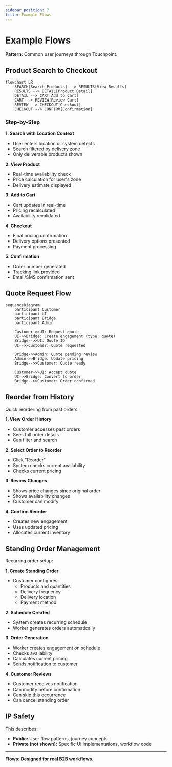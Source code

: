 ```yaml
---
sidebar_position: 7
title: Example Flows
---
```


# Example Flows
**Pattern:** Common user journeys through Touchpoint.

## Product Search to Checkout

```mermaid
flowchart LR
    SEARCH[Search Products] --> RESULTS[View Results]
    RESULTS --> DETAIL[Product Detail]
    DETAIL --> CART[Add to Cart]
    CART --> REVIEW[Review Cart]
    REVIEW --> CHECKOUT[Checkout]
    CHECKOUT --> CONFIRM[Confirmation]
```

### Step-by-Step

**1. Search with Location Context**
- User enters location or system detects
- Search filtered by delivery zone
- Only deliverable products shown

**2. View Product**
- Real-time availability check
- Price calculation for user's zone
- Delivery estimate displayed

**3. Add to Cart**
- Cart updates in real-time
- Pricing recalculated
- Availability revalidated

**4. Checkout**
- Final pricing confirmation
- Delivery options presented
- Payment processing

**5. Confirmation**
- Order number generated
- Tracking link provided
- Email/SMS confirmation sent

## Quote Request Flow

```mermaid
sequenceDiagram
    participant Customer
    participant UI
    participant Bridge
    participant Admin
    
    Customer->>UI: Request quote
    UI->>Bridge: Create engagement (type: quote)
    Bridge-->>UI: Quote ID
    UI-->>Customer: Quote requested
    
    Bridge->>Admin: Quote pending review
    Admin->>Bridge: Update pricing
    Bridge-->>Customer: Quote ready
    
    Customer->>UI: Accept quote
    UI->>Bridge: Convert to order
    Bridge-->>Customer: Order confirmed
```

## Reorder from History

Quick reordering from past orders:

**1. View Order History**
- Customer accesses past orders
- Sees full order details
- Can filter and search

**2. Select Order to Reorder**
- Click "Reorder"
- System checks current availability
- Checks current pricing

**3. Review Changes**
- Shows price changes since original order
- Shows availability changes
- Customer can modify

**4. Confirm Reorder**
- Creates new engagement
- Uses updated pricing
- Allocates current inventory

## Standing Order Management

Recurring order setup:

**1. Create Standing Order**
- Customer configures:
  - Products and quantities
  - Delivery frequency
  - Delivery location
  - Payment method

**2. Schedule Created**
- System creates recurring schedule
- Worker generates orders automatically

**3. Order Generation**
- Worker creates engagement on schedule
- Checks availability
- Calculates current pricing
- Sends notification to customer

**4. Customer Reviews**
- Customer receives notification
- Can modify before confirmation
- Can skip this occurrence
- Can cancel standing order

## IP Safety

This describes:
- **Public:** User flow patterns, journey concepts
- **Private (not shown):** Specific UI implementations, workflow code

---

**Flows: Designed for real B2B workflows.**
